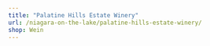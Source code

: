 ```yaml
---
title: "Palatine Hills Estate Winery"
url: /niagara-on-the-lake/palatine-hills-estate-winery/
shop: Wein
---
```

